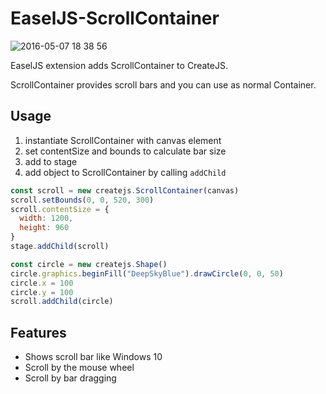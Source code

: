 # EaselJS-ScrollContainer

![2016-05-07 18 38 56](https://cloud.githubusercontent.com/assets/5355966/15091406/45bd814c-1483-11e6-8ca8-24e80be7efeb.png)

EaselJS extension adds ScrollContainer to CreateJS.

ScrollContainer provides scroll bars and you can use as normal Container.

## Usage

1. instantiate ScrollContainer with canvas element
2. set contentSize and bounds to calculate bar size
3. add to stage
4. add object to ScrollContainer by calling `addChild`

```js
const scroll = new createjs.ScrollContainer(canvas)
scroll.setBounds(0, 0, 520, 300)
scroll.contentSize = {
  width: 1200,
  height: 960
}
stage.addChild(scroll)

const circle = new createjs.Shape()
circle.graphics.beginFill("DeepSkyBlue").drawCircle(0, 0, 50)
circle.x = 100
circle.y = 100
scroll.addChild(circle)
```

## Features

- Shows scroll bar like Windows 10
- Scroll by the mouse wheel
- Scroll by bar dragging
